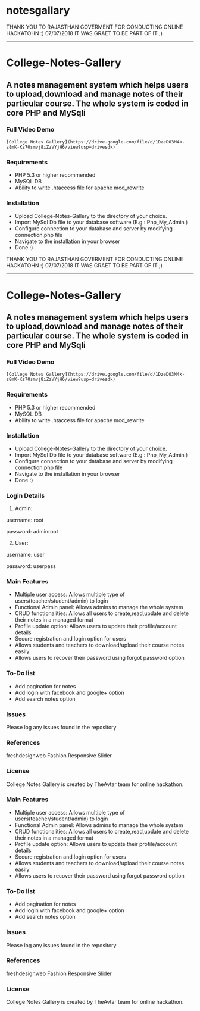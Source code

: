 # notesgallary

THANK YOU TO RAJASTHAN GOVERMENT FOR CONDUCTING ONLINE HACKATOHN :) 07/07/2018
IT WAS GRAET TO BE PART OF IT ;)
********************************************************************************

# College-Notes-Gallery
## A notes management system which helps users to upload,download and manage notes of their particular course. The whole system is coded in core PHP and MySqli


### Full Video Demo
    [College Notes Gallery](https://drive.google.com/file/d/1DzeD03M4k-z8mK-Kz70smvj8iZzVYjH6/view?usp=drivesdk)

### Requirements 

- PHP 5.3 or higher recommended 
- MySQL DB
- Ability to write .htaccess file for apache mod_rewrite

### Installation
- Upload College-Notes-Gallery to the directory of your choice.
- Import MySql Db file to your database software (E.g : Php_My_Admin )
- Configure connection to your database and server by modifying connection.php file
- Navigate to the installation in your browser
- Done :)

THANK YOU TO RAJASTHAN GOVERMENT FOR CONDUCTING ONLINE HACKATOHN :) 07/07/2018
IT WAS GRAET TO BE PART OF IT ;)
********************************************************************************

# College-Notes-Gallery
## A notes management system which helps users to upload,download and manage notes of their particular course. The whole system is coded in core PHP and MySqli


### Full Video Demo
    [College Notes Gallery](https://drive.google.com/file/d/1DzeD03M4k-z8mK-Kz70smvj8iZzVYjH6/view?usp=drivesdk)

### Requirements 

- PHP 5.3 or higher recommended 
- MySQL DB
- Ability to write .htaccess file for apache mod_rewrite

### Installation
- Upload College-Notes-Gallery to the directory of your choice.
- Import MySql Db file to your database software (E.g : Php_My_Admin )
- Configure connection to your database and server by modifying connection.php file
- Navigate to the installation in your browser
- Done :)

### Login Details

1. Admin:

username: root

password: adminroot

2. User:

username: user

password: userpass

### Main Features

- Multiple user access:  Allows multiple type of users(teacher/student/admin) to login 
- Functional Admin panel:  Allows admins to manage the whole system
- CRUD functionalities:  Allows all users to create,read,update and delete their notes in a managed format 
- Profile update option:  Allows users to update their profile/account details  
- Secure registration and login option for users
- Allows students and teachers to download/upload their course notes easily
- Allows users to recover their password using forgot password option

### To-Do  list
- Add pagination for notes
- Add login with facebook and google+ option
- Add search notes option

### Issues

Please log any issues found in the repository 

### References 
freshdesignweb
Fashion Responsive Slider

### License
College Notes Gallery is created by TheAvtar team for online hackathon.

### Main Features

- Multiple user access:  Allows multiple type of users(teacher/student/admin) to login 
- Functional Admin panel:  Allows admins to manage the whole system
- CRUD functionalities:  Allows all users to create,read,update and delete their notes in a managed format 
- Profile update option:  Allows users to update their profile/account details  
- Secure registration and login option for users
- Allows students and teachers to download/upload their course notes easily
- Allows users to recover their password using forgot password option

### To-Do  list
- Add pagination for notes
- Add login with facebook and google+ option
- Add search notes option

### Issues

Please log any issues found in the repository 

### References 
freshdesignweb
Fashion Responsive Slider

### License
College Notes Gallery is created by TheAvtar team for online hackathon.

